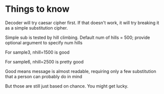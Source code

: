 # Things to know

Decoder will try caesar cipher first. If that doesn't work, it will try breaking it as a simple substitution cipher.

Simple sub is tested by hill climbing. Default num of hills = 500; provide optional argument to specify num hills

For sample3, nhill=1500 is good

For sample6, nhill=2500 is pretty good

Good means message is almost readable, requiring only a few substitution that a person can probably do in mind

But those are still just based on chance. You might get lucky.